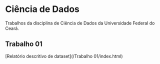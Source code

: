 # Ciência de Dados

Trabalhos da disciplina de Ciência de Dados da Universidade Federal do Ceará.

## Trabalho 01
[Relatório descritivo de dataset](/Trabalho 01/index.html)
